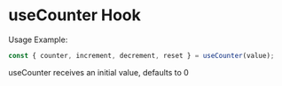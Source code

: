 # useCounter Hook

Usage Example:

```javascript
const { counter, increment, decrement, reset } = useCounter(value);
```

useCounter receives an initial value, defaults to 0
